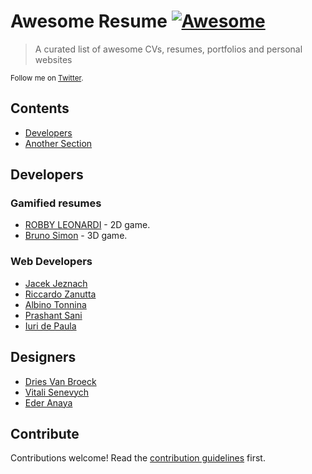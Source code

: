 # Awesome Resume [![Awesome](https://awesome.re/badge-flat2.svg)](https://awesome.re)

> A curated list of awesome CVs, resumes, portfolios and personal websites

<p>
    <sub>Follow me on <a href="https://twitter.com/the_kuznetsov">Twitter</a>.</sub>
</p>

## Contents

- [Developers](#developers)
- [Another Section](#designers)


## Developers
### Gamified resumes

- [ROBBY LEONARDI](http://www.rleonardi.com/interactive-resume/) - 2D game.
- [Bruno Simon](https://bruno-simon.com/#cybertruck) - 3D game.
  
### Web Developers
- [Jacek Jeznach](https://jacekjeznach.com/) 
- [Riccardo Zanutta](http://riccardozanutta.com/) 
- [Albino Tonnina](https://albinotonnina.com/) 
- [Prashant Sani](https://prashantsani.com/) 
- [Iuri de Paula](https://iuri.is/) 



## Designers

- [Dries Van Broeck](http://driesvanbroeck.be/)
- [Vitali Senevych](https://senevych.com/)
- [Eder Anaya](https://ederanaya.me/)


## Contribute

Contributions welcome! Read the [contribution guidelines](contributing.md) first.
